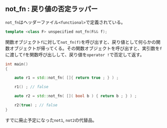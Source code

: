 ## not_fn : 戻り値の否定ラッパー

`not_fn`はヘッダーファイル`<functional>`で定義されている。

~~~c++
template <class F> unspecified not_fn(F&& f);
~~~

関数オブジェクト`f`に対して`not_fn(f)`を呼び出すと、戻り値として何らかの関数オブジェクトが帰ってくる。その関数オブジェクトを呼び出すと、実引数を`f`に渡して`f`を関数呼び出しして、戻り値を`operator !`で否定して返す。

~~~cpp
int main()
{

    auto r1 = std::not_fn( []{ return true ; } ) ;

    r1() ; // false

    auto r2 = std::not_fn( []( bool b ) { return b ; } ) ;

    r2(true) ; // false
}
~~~

すでに廃止予定になった`not1`, `not2`の代替品。
